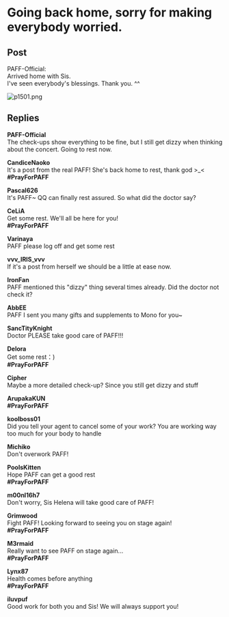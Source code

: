 # Going back home, sorry for making everybody worried.
## Post
PAFF-Official:<br>
Arrived home with Sis.<br>
I've seen everybody's blessings. Thank you. ^^



![p1501.png](\attachments\p1501.png)
## Replies
**PAFF-Official**<br>
The check-ups show everything to be fine, but I still get dizzy when thinking about the concert. Going to rest now. 

**CandiceNaoko**<br>
It's a post from the real PAFF! She's back home to rest, thank god >\_<**<br>
\#PrayForPAFF**

**Pascal626**<br>
It's PAFF~ QQ can finally rest assured. So what did the doctor say?

**CeLiA**<br>
Get some rest. We'll all be here for you!<br>
**\#PrayForPAFF**

**Varinaya**<br>
PAFF please log off and get some rest

**vvv_IRIS_vvv**<br>
If it's a post from herself we should be a little at ease now. 

**IronFan**<br>
PAFF mentioned this "dizzy" thing several times already. Did the doctor not check it?

**AbbEE**<br>
PAFF I sent you many gifts and supplements to Mono for you~

**SancTityKnight**<br>
Doctor PLEASE take good care of PAFF!!!

**Delora**<br>
Get some rest：)<br>
**\#PrayForPAFF**

**Cipher**<br>
Maybe a more detailed check-up? Since you still get dizzy and stuff

**ArupakaKUN**<br>
**\#PrayForPAFF**

**koolboss01**<br>
Did you tell your agent to cancel some of your work? You are working way too much for your body to handle

**Michiko**<br>
Don't overwork PAFF!

**PoolsKitten**<br>
Hope PAFF can get a good rest<br>
**\#PrayForPAFF**

**m00nl16h7**<br>
Don't worry, Sis Helena will take good care of PAFF!

**Grimwood**<br>
Fight PAFF! Looking forward to seeing you on stage again!<br>
**\#PrayForPAFF**

**M3rmaid**<br>
Really want to see PAFF on stage again...<br>
**\#PrayForPAFF**

**Lynx87**<br>
Health comes before anything<br>
**\#PrayForPAFF**

**iluvpuf**<br>
Good work for both you and Sis! We will always support you!

